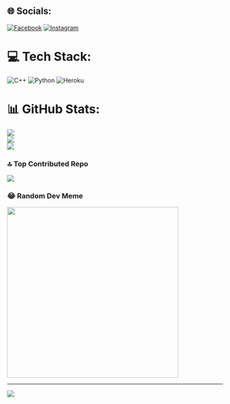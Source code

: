 
## 🌐 Socials:
[![Facebook](https://img.shields.io/badge/Facebook-%231877F2.svg?logo=Facebook&logoColor=white)](https://facebook.com/quyvjppr0) [![Instagram](https://img.shields.io/badge/Instagram-%23E4405F.svg?logo=Instagram&logoColor=white)](https://instagram.com/25.wy_) 

# 💻 Tech Stack:
![C++](https://img.shields.io/badge/c++-%2300599C.svg?style=for-the-badge&logo=c%2B%2B&logoColor=white) ![Python](https://img.shields.io/badge/python-3670A0?style=for-the-badge&logo=python&logoColor=ffdd54) ![Heroku](https://img.shields.io/badge/heroku-%23430098.svg?style=for-the-badge&logo=heroku&logoColor=white)
# 📊 GitHub Stats:
![](https://github-readme-stats.vercel.app/api?username=Wybu&theme=dark&hide_border=false&include_all_commits=true&count_private=true)<br/>
![](https://github-readme-streak-stats.herokuapp.com/?user=Wybu&theme=dark&hide_border=false)<br/>
![](https://github-readme-stats.vercel.app/api/top-langs/?username=Wybu&theme=dark&hide_border=false&include_all_commits=true&count_private=true&layout=compact)

### 🔝 Top Contributed Repo
![](https://github-contributor-stats.vercel.app/api?username=Wybu&limit=5&theme=dark&combine_all_yearly_contributions=true)

### 😂 Random Dev Meme
<img src='https://randommeme-five.vercel.app/' style="height: 400px;"/>

---
[![](https://visitcount.itsvg.in/api?id=Wybu&icon=3&color=7)](https://visitcount.itsvg.in)

<!-- Proudly created with GPRM ( https://gprm.itsvg.in ) -->
